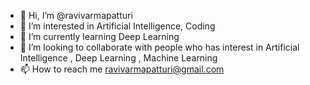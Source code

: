 - 👋 Hi, I’m @ravivarmapatturi
- 👀 I’m interested in Artificial Intelligence, Coding
- 🌱 I’m currently learning Deep Learning
- 💞️ I’m looking to collaborate with people who has interest in Artificial Intelligence , Deep Learning , Machine Learning 
- 📫 How to reach me ravivarmapatturi@gmail.com

<!---
ravivarmapatturi/ravivarmapatturi is a ✨ special ✨ repository because its `README.md` (this file) appears on your GitHub profile.
You can click the Preview link to take a look at your changes.
--->
